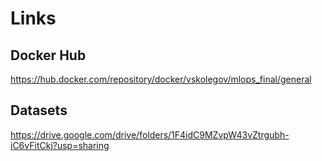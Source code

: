 # Links
## Docker Hub
https://hub.docker.com/repository/docker/vskolegov/mlops_final/general
## Datasets
https://drive.google.com/drive/folders/1F4idC9MZvpW43vZtrgubh-iC6vFitCkj?usp=sharing